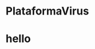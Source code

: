 # PlataformaVirus
<html>
<head>
  <title>Principal </title>
</head>
<body>
  <h1>hello </h1>
</body>
</html>
